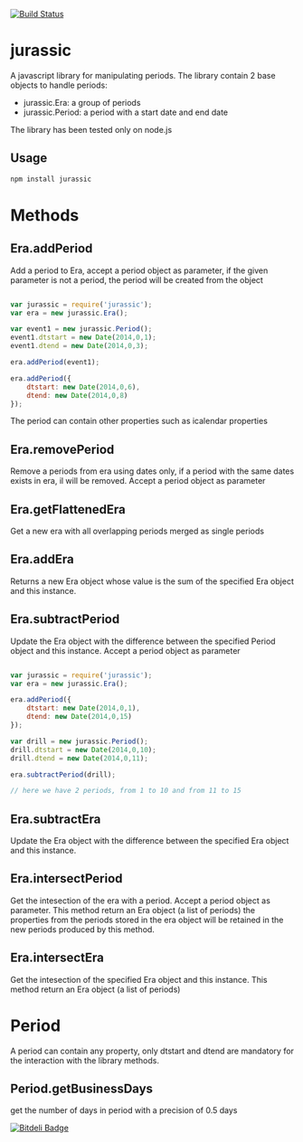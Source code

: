 [![Build Status](https://travis-ci.org/polo2ro/jurassic.svg?branch=master)](https://travis-ci.org/polo2ro/jurassic)

# jurassic

A javascript library for manipulating periods. The library contain 2 base objects to handle periods:

* jurassic.Era: a group of periods
* jurassic.Period: a period with a start date and end date

The library has been tested only on node.js

Usage
-----

```bash
npm install jurassic
```


# Methods

Era.addPeriod
-------------
Add a period to Era, accept a period object as parameter, 
if the given parameter is not a period, the period will be created from the object

```javascript

var jurassic = require('jurassic');
var era = new jurassic.Era();

var event1 = new jurassic.Period();
event1.dtstart = new Date(2014,0,1);
event1.dtend = new Date(2014,0,3);

era.addPeriod(event1);

era.addPeriod({
    dtstart: new Date(2014,0,6),
    dtend: new Date(2014,0,8)
});
```

The period can contain other properties such as icalendar properties


Era.removePeriod
----------------
Remove a periods from era using dates only, if a period with the same dates exists in era, il will be removed.
Accept a period object as parameter

Era.getFlattenedEra
-------------------
Get a new era with all overlapping periods merged as single periods

Era.addEra
----------
Returns a new Era object whose value is the sum of the specified Era object and this instance.

Era.subtractPeriod
-------------------
Update the Era object with the difference between the specified Period object and this instance.
Accept a period object as parameter


```javascript

var jurassic = require('jurassic');
var era = new jurassic.Era();

era.addPeriod({
    dtstart: new Date(2014,0,1),
    dtend: new Date(2014,0,15)
});

var drill = new jurassic.Period();
drill.dtstart = new Date(2014,0,10);
drill.dtend = new Date(2014,0,11);

era.subtractPeriod(drill);

// here we have 2 periods, from 1 to 10 and from 11 to 15
```



Era.subtractEra
----------------
Update the Era object with the difference between the specified Era object and this instance.



Era.intersectPeriod
-------------------
Get the intesection of the era with a period. Accept a period object as parameter. This method return an Era object (a list of periods)
the properties from the periods stored in the era object will be retained in the new periods produced by this method.

Era.intersectEra
----------------
Get the intesection of the specified Era object and this instance. This method return an Era object (a list of periods)



# Period

A period can contain any property, only dtstart and dtend are mandatory for the interaction with the library methods.


Period.getBusinessDays
--------------
get the number of days in period with a precision of 0.5 days


[![Bitdeli Badge](https://d2weczhvl823v0.cloudfront.net/polo2ro/jurassic/trend.png)](https://bitdeli.com/free "Bitdeli Badge")

